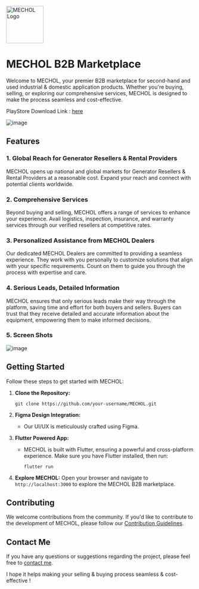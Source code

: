 <p align="left">
  <img src="https://github.com/SujaanArora09/Mechol/assets/94820300/ce817e6a-4cc1-4606-95e1-f891ce0e1f28" alt="MECHOL Logo" height="100">
</p>

# MECHOL B2B Marketplace

Welcome to MECHOL, your premier B2B marketplace for second-hand and used industrial & domestic application products. Whether you're buying, selling, or exploring our comprehensive services, MECHOL is designed to make the process seamless and cost-effective.

PlayStore Download Link : [here](https://play.google.com/store/apps/details?id=com.mechol.shellcode&pcampaignid=web_share)


![image](https://github.com/SujaanArora09/Mechol/assets/94820300/5156aceb-96af-4a27-98d6-74abd356d28e)


## Features

### 1. **Global Reach for Generator Resellers & Rental Providers**
MECHOL opens up national and global markets for Generator Resellers & Rental Providers at a reasonable cost. Expand your reach and connect with potential clients worldwide.

### 2. **Comprehensive Services**
Beyond buying and selling, MECHOL offers a range of services to enhance your experience. Avail logistics, inspection, insurance, and warranty services through our verified resellers at competitive rates.

### 3. **Personalized Assistance from MECHOL Dealers**
Our dedicated MECHOL Dealers are committed to providing a seamless experience. They work with you personally to customize solutions that align with your specific requirements. Count on them to guide you through the process with expertise and care.

### 4. **Serious Leads, Detailed Information**
MECHOL ensures that only serious leads make their way through the platform, saving time and effort for both buyers and sellers. Buyers can trust that they receive detailed and accurate information about the equipment, empowering them to make informed decisions.

### 5. **Screen Shots**
![image](https://github.com/SujaanArora09/Mechol/assets/94820300/0556645d-42eb-464f-8142-cef2fe24283c)

## Getting Started

Follow these steps to get started with MECHOL:

1. **Clone the Repository:**
   ```
   git clone https://github.com/your-username/MECHOL.git
   ```

2. **Figma Design Integration:**
    - Our UI/UX is meticulously crafted using Figma.

3. **Flutter Powered App:**
    - MECHOL is built with Flutter, ensuring a powerful and cross-platform experience. Make sure you have Flutter installed, then run:
      ```
      flutter run
      ```

4. **Explore MECHOL:**
   Open your browser and navigate to `http://localhost:3000` to explore the MECHOL B2B marketplace.

## Contributing

We welcome contributions from the community. If you'd like to contribute to the development of MECHOL, please follow our [Contribution Guidelines](CONTRIBUTING.md).

## Contact Me
If you have any questions or suggestions regarding the project, please feel free to [contact me](https://www.linkedin.com/in/sujaan-arora-274584216/).

I hope it helps making your selling & buying process seamless & cost-effective !
